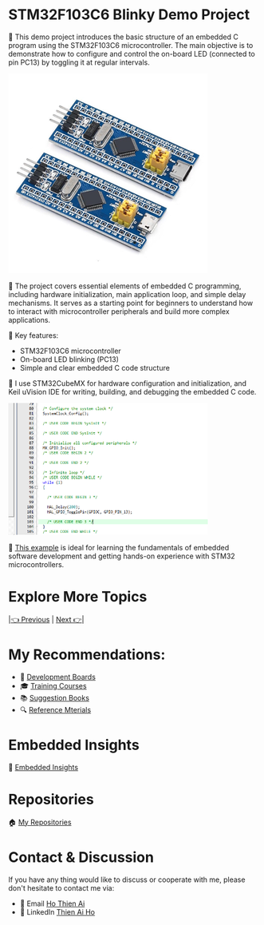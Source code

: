 # STM32F103C6 Blinky Demo Project

🎯 This demo project introduces the basic structure of an embedded C program using the STM32F103C6 microcontroller. The main objective is to demonstrate how to configure and control the on-board LED (connected to pin PC13) by toggling it at regular intervals.

<!-- Images Placeholder -->
<img src="img/stm32f103c6-board.JPG" alt="STM32F103C6 Board" width="400"/>
<!-- Add more images as needed -->

📑 The project covers essential elements of embedded C programming, including hardware initialization, main application loop, and simple delay mechanisms. It serves as a starting point for beginners to understand how to interact with microcontroller peripherals and build more complex applications.

🔑 Key features:
- STM32F103C6 microcontroller
- On-board LED blinking (PC13)
- Simple and clear embedded C code structure

🔧 I use STM32CubeMX for hardware configuration and initialization, and Keil uVision IDE for writing, building, and debugging the embedded C code.

<!-- Images Placeholder -->
<img src="img/stm32f103c6-demo-code.PNG" alt="STM32F103C6 Demo Code" width="400"/>
<!-- Add more images as needed -->

🚀 [This example](/topics/01-stm32f103c6-demo/source-code/) is ideal for learning the fundamentals of embedded software development and getting hands-on experience with STM32 microcontrollers.

# Explore More Topics
|[👈 Previous](../) | [Next 👉](/02-embedded-c-data-types/)|

# My Recommendations:
- 🔨 [Development Boards](https://github.com/ai-ho/embedded-launchpad/blob/main/development-boards)
- 🎓 [Training Courses](https://github.com/ai-ho/embedded-launchpad/blob/main/training-courses)
- 📚 [Suggestion Books](https://github.com/ai-ho/embedded-launchpad/blob/main/suggested-books)
- 🔍 [Reference Mterials](https://github.com/ai-ho/embedded-launchpad/blob/main/referrence-materials)

# Embedded Insights
🚀 [Embedded Insights](/)

# Repositories
🏠 [My Repositories](https://github.com/ai-ho)

# Contact & Discussion
If you have any thing would like to discuss or cooperate with me, please don't hesitate to contact me via:
- 📧 Email [Ho Thien Ai](mailto:thienaiho95@gmail.com)
- 💼 LinkedIn [Thien Ai Ho](https://www.linkedin.com/in/thien-ai-ho/)